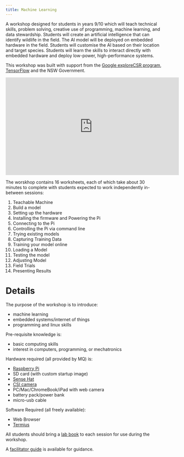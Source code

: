 ```yaml
---
title: Machine Learning
---
```


A workshop designed for students in years 9/10 which will teach technical skills, problem solving, creative use of programming, machine learning, and data stewardship.  Students will create an artificial intelligence that can identify wildlife in the field.  The AI model will be deployed on embedded hardware in the field.  Students will customise the AI based on their location and target species.  Students will learn the skills to interact directly with embedded hardware and deploy low-power, high-performance systems.

This workshop was built with support from the [Google exploreCSR program](https://research.google/outreach/explore-csr/), [TensorFlow](https://blog.tensorflow.org/2022/02/exploreCSR-awards-highlights.html) and the NSW Government.

<iframe width="560" height="315" src="https://www.youtube.com/embed/vgAD-olaLfs" title="YouTube video player" frameborder="0" allow="accelerometer; autoplay; clipboard-write; encrypted-media; gyroscope; picture-in-picture" allowfullscreen></iframe>

The worskhop contains 16 worksheets, each of which take about 30 minutes to complete with students expected to work independently in-between sessions:
  1. Teachable Machine
  1. Build a model
  1. Setting up the hardware
  1. Installing the firmware and Powering the Pi
  1. Connecting to the Pi
  1. Controlling the Pi via command line
  1. Trying existing models
  1. Capturing Training Data
  1. Training your model online
  1. Loading a Model
  1. Testing the model
  1. Adjusting Model
  1. Field Trials
  1. Presenting Results

# Details

The purpose of the workshop is to introduce:
 * machine learning
 * embedded systems/internet of things
 * programming and linux skills

Pre-requisite knowledge is:
 * basic computing skills
 * interest in computers, programming, or mechatronics

Hardware required (all provided by MQ) is:
 * [Raspberry Pi](https://www.raspberrypi.org/)
 * SD card (with custom startup image)
 * [Sense Hat](https://www.raspberrypi.com/documentation/accessories/sense-hat.html)
 * [CSI camera](https://www.raspberrypi.com/products/camera-module-v2/)
 * PC/Mac/ChromeBook/iPad with web camera
 * battery pack/power bank
 * micro-usb cable

Software Required (all freely available):
 * Web Browser
 * [Termius](https://termius.com/)

 All students should bring a [lab book](/lab_book/lab_book.html) to each session for use during the workshop.

 A [facilitator guide](facilitator.html) is available for guidance.


